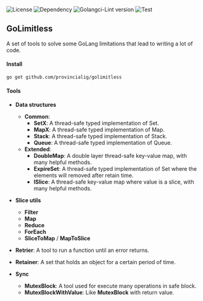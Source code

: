 ![License](https://img.shields.io/github/license/provincialig/golimitless)
![Dependency](https://img.shields.io/badge/dependency-0-brightgreen)
![Golangci-Lint version](https://img.shields.io/badge/golangci--lint-2.5.0-brightgreen)
![Test](https://github.com/provincialig/golimitless/actions/workflows/test.yml/badge.svg)

## GoLimitless

A set of tools to solve some GoLang limitations that lead to writing a lot of code.

#### Install
```bash
go get github.com/provincialig/golimitless
```

#### Tools

- **Data structures**
  - **Common**:
    - **SetX**: A thread-safe typed implementation of Set.
    - **MapX**: A thread-safe typed implementation of Map.
    - **Stack**: A thread-safe typed implementation of Stack.
    - **Queue**: A thread-safe typed implementation of Queue.
  - **Extended**:
    - **DoubleMap**: A double layer thread-safe key-value map, with many helpful methods.
    - **ExpireSet**: A thread-safe typed implementation of Set where the elements will removed after retain time.
    - **ISlice**: A thread-safe key-value map where value is a slice, with many helpful methods.

- **Slice utils**
  - **Filter**
  - **Map**
  - **Reduce**
  - **ForEach**
  - **SliceToMap** / **MapToSlice**
  
- **Retrier**: A tool to run a function until an error returns.
- **Retainer**: A set that holds an object for a certain period of time.

- **Sync**
  - **MutexBlock**: A tool used for execute many operations in safe block.
  - **MutexBlockWithValue**: Like **MutexBlock** with return value.
